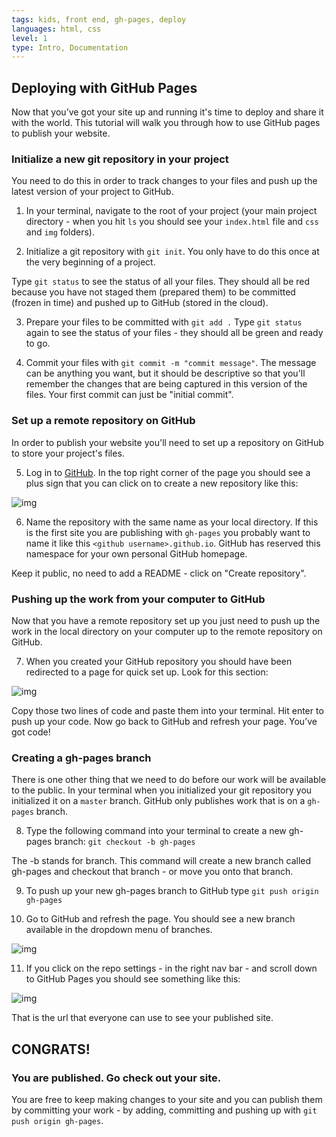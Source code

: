```yaml
---
tags: kids, front end, gh-pages, deploy
languages: html, css
level: 1
type: Intro, Documentation
---
```


## Deploying with GitHub Pages

Now that you’ve got your site up and running it's time to deploy and share it with the world. This tutorial will walk you through how to use GitHub pages to publish your website.

### Initialize a new git repository in your project

You need to do this in order to track changes to your files and push up the latest version of your project to GitHub.

1. In your terminal, navigate to the root of your project (your main project directory - when you hit `ls` you should see your `index.html` file and `css` and `img` folders).

2. Initialize a git repository with `git init`. You only have to do this once at the very beginning of a project.

  Type `git status` to see the status of all your files. They should all be red because you have not staged them (prepared them) to be committed (frozen in time) and pushed up to GitHub (stored in the cloud).

3. Prepare your files to be committed with `git add .` Type `git status` again to see the status of your files - they should all be green and ready to go.

4. Commit your files with `git commit -m "commit message"`. The message can be anything you want, but it should be descriptive so that you'll remember the changes that are being captured in this version of the files. Your first commit can just be "initial commit".

### Set up a remote repository on GitHub
In order to publish your website you'll need to set up a repository on GitHub to store your project's files.

5. Log in to [GitHub](www.github.com). In the top right corner of the page you should see a plus sign that you can click on to create a new repository like this:

  ![img](https://s3.amazonaws.com/after-school-assets/new_github_repo.jpg)

6. Name the repository with the same name as your local directory. If this is the first site you are publishing with `gh-pages` you probably want to name it like this `<github username>.github.io`. GitHub has reserved this namespace for your own personal GitHub homepage.

  Keep it public, no need to add a README - click on "Create repository".

### Pushing up the work from your computer to GitHub

Now that you have a remote repository set up you just need to push up the work in the local directory on your computer up to the remote repository on GitHub.

7. When you created your GitHub repository you should have been redirected to a page for quick set up. Look for this section:

![img](https://s3.amazonaws.com/after-school-assets/connecting-remote-github-repo.png)

  Copy those two lines of code and paste them into your terminal. Hit enter to push up your code. Now go back to GitHub and refresh your page. You’ve got code!

### Creating a gh-pages branch
There is one other thing that we need to do before our work will be available to the public. In your terminal when you initialized your git repository you initialized it on a `master` branch. GitHub only publishes work that is on a `gh-pages` branch.

8. Type the following command into your terminal to create a new gh-pages branch: `git checkout -b gh-pages`

  The -b stands for branch. This command will create a new branch called gh-pages and checkout that branch - or move you onto that branch.

9. To push up your new gh-pages branch to GitHub type `git push origin gh-pages `

10. Go to GitHub and refresh the page. You should see a new branch available in the dropdown menu of branches.

  ![img](https://s3.amazonaws.com/after-school-assets/gh-pages-branch.png)

11. If you click on the repo settings - in the right nav bar - and scroll down to GitHub Pages you should see something like this:

  ![img](https://s3.amazonaws.com/after-school-assets/gh-pages-url.png)

That is the url that everyone can use to see your published site.

## CONGRATS!

### You are published. Go check out your site.

You are free to keep making changes to your site and you can publish them by committing your work - by adding, committing and pushing up with `git push origin gh-pages`.
